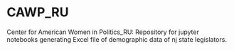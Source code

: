 # CAWP_RU
Center for American Women in Politics_RU: 
 Repository for jupyter notebooks generating Excel file of demographic data of nj state legislators.
